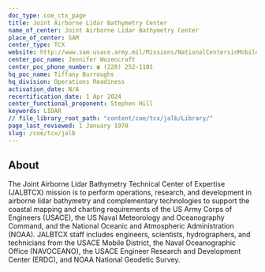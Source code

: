 ```yaml
---
doc_type: coe_ctx_page
title: Joint Airborne Lidar Bathymetry Center
name_of_center: Joint Airborne Lidar Bathymetry Center
place_of_center: SAM
center_type: TCX
website: http://www.sam.usace.army.mil/Missions/NationalCentersinMobile/JointAirborneLidarBathymetry.aspx
center_poc_name: Jennifer Wozencraft
center_poc_phone_number: ☎ (228) 252-1101
hq_poc_name: Tiffany Burroughs
hq_division: Operations Readiness
activation_date: N/A
recertification_date: 1 Apr 2024
center_functional_proponent: Stephen Hill
keywords: LIDAR
// file_library_root_path: "content/coe/tcx/jalb/Library/"
page_last_reviewed: 1 January 1970
slug: /coe/tcx/jalb
---
```


## About

The Joint Airborne Lidar Bathymetry Technical Center of Expertise (JALBTCX) mission is to perform operations, research, and development in airborne lidar bathymetry and complementary technologies to support the coastal mapping and charting requirements of the US Army Corps of Engineers (USACE), the US Naval Meteorology and Oceanography Command, and the National Oceanic and Atmospheric Administration (NOAA). JALBTCX staff includes engineers, scientists, hydrographers, and technicians from the USACE Mobile District, the Naval Oceanographic Office (NAVOCEANO), the USACE Engineer Research and Development Center (ERDC), and NOAA National Geodetic Survey.


